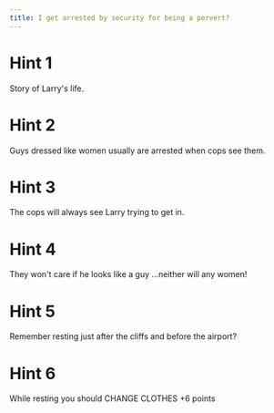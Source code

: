 ```yaml
---
title: I get arrested by security for being a pervert?
---
```

# Hint 1
Story of Larry's life.

# Hint 2
Guys dressed like women usually are arrested when cops see them.

# Hint 3
The cops will always see Larry trying to get in.

# Hint 4
They won't care if he looks like a guy ...neither will any women!

# Hint 5
Remember resting just after the cliffs and before the airport?

# Hint 6
While resting you should CHANGE CLOTHES             +6 points

